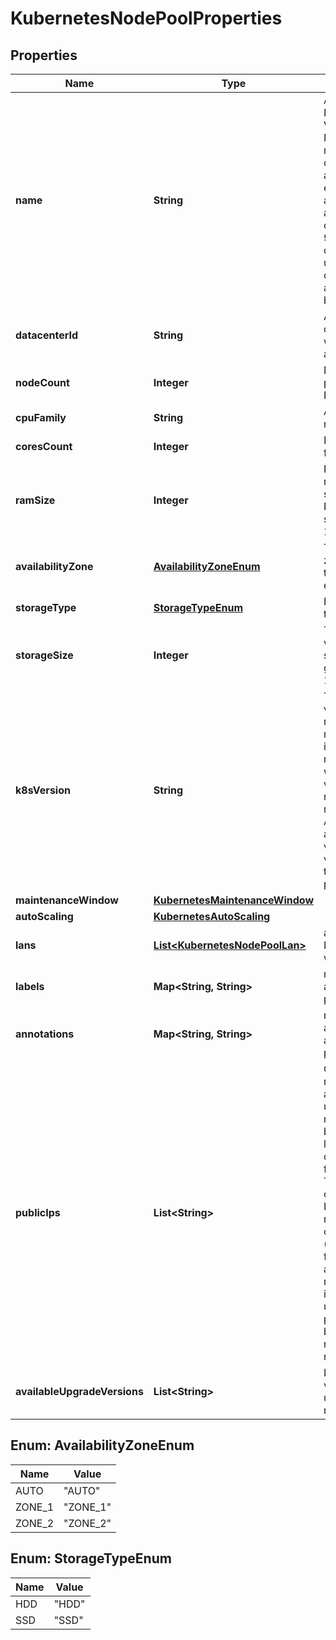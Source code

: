 

# KubernetesNodePoolProperties

## Properties

| Name | Type | Description | Notes |
| ------------ | ------------- | ------------- | ------------- |
| **name** | **String** | A Kubernetes Node Pool Name. Valid Kubernetes Node Pool name must be 63 characters or less and must be empty or begin and end with an alphanumeric character ([a-z0-9A-Z]) with dashes (-), underscores (_), dots (.), and alphanumerics between. |  |
| **datacenterId** | **String** | A valid uuid of the datacenter on which user has access |  |
| **nodeCount** | **Integer** | Number of nodes part of the Node Pool |  |
| **cpuFamily** | **String** | A valid cpu family name |  |
| **coresCount** | **Integer** | Number of cores for node |  |
| **ramSize** | **Integer** | RAM size for node, minimum size is 2048MB. Ram size must be set to multiple of 1024MB. |  |
| **availabilityZone** | [**AvailabilityZoneEnum**](#AvailabilityZoneEnum) | The availability zone in which the target VM should exist |  |
| **storageType** | [**StorageTypeEnum**](#StorageTypeEnum) | Hardware type of the volume |  |
| **storageSize** | **Integer** | The size of the volume in GB. The size should be greater than 10GB. |  |
| **k8sVersion** | **String** | The kubernetes version in which a nodepool is running. This imposes restrictions on what kubernetes versions can be run in a cluster&#39;s nodepools. Additionally, not all kubernetes versions are viable upgrade targets for all prior versions. |  [optional] |
| **maintenanceWindow** | [**KubernetesMaintenanceWindow**](KubernetesMaintenanceWindow.md) |  |  [optional] |
| **autoScaling** | [**KubernetesAutoScaling**](KubernetesAutoScaling.md) |  |  [optional] |
| **lans** | [**List&lt;KubernetesNodePoolLan&gt;**](KubernetesNodePoolLan.md) | array of additional LANs attached to worker nodes |  [optional] |
| **labels** | **Map&lt;String, String&gt;** | map of labels attached to node pool |  [optional] |
| **annotations** | **Map&lt;String, String&gt;** | map of annotations attached to node pool |  [optional] |
| **publicIps** | **List&lt;String&gt;** | Optional array of reserved public IP addresses to be used by the nodes. IPs must be from same location as the data center used for the node pool. The array must contain one extra IP than maximum number of nodes could be. (nodeCount+1 if fixed node amount or maxNodeCount+1 if auto scaling is used) The extra provided IP Will be used during rebuilding of nodes. |  [optional] |
| **availableUpgradeVersions** | **List&lt;String&gt;** | List of available versions for upgrading the node pool |  [optional] |



## Enum: AvailabilityZoneEnum

| Name | Value |
| ---- | -----
| AUTO | &quot;AUTO&quot; |
| ZONE_1 | &quot;ZONE_1&quot; |
| ZONE_2 | &quot;ZONE_2&quot; |



## Enum: StorageTypeEnum

| Name | Value |
| ---- | -----
| HDD | &quot;HDD&quot; |
| SSD | &quot;SSD&quot; |


